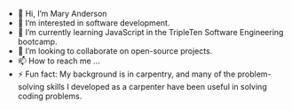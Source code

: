 - 👋 Hi, I’m Mary Anderson
- 👀 I’m interested in software development.
- 🌱 I’m currently learning JavaScript in the TripleTen Software Engineering bootcamp.
- 💞️ I’m looking to collaborate on open-source projects. 
- 📫 How to reach me ...
- ⚡ Fun fact: My background is in carpentry, and many of the problem-solving skills I developed as a carpenter have been useful in solving coding problems. 

<!---
maryeande/maryeande is a ✨ special ✨ repository because its `README.md` (this file) appears on your GitHub profile.
You can click the Preview link to take a look at your changes.
--->
